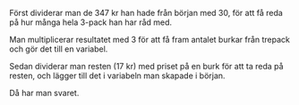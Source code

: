 Först dividerar man de 347 kr han hade från början med 30, för att få reda på hur många hela 3-pack han har råd med.

Man multiplicerar resultatet med 3 för att få fram antalet burkar från trepack och gör det till en variabel.

Sedan dividerar man resten (17 kr) med priset på en burk för att ta reda på resten, och lägger till det i variabeln man skapade i början.

Då har man svaret.
